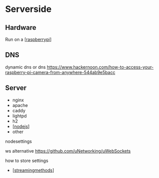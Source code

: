# Serverside

## Hardware

Run on a [[raspberrypi]]

## DNS

dynamic dns or dns
https://www.hackernoon.com/how-to-access-your-raspberry-pi-camera-from-anywhere-544ab9e5bacc

## Server
- nginx
- apache
- caddy
- lightpd
- h2
- [[nodejs]]
- other

nodesettings

ws alternative 
https://github.com/uNetworking/uWebSockets

how to store settings


- [[streamingmethods]]

[//begin]: # "Autogenerated link references for markdown compatibility"
[raspberrypi]: raspberrypi "Raspberry Pi"
[nodejs]: nodejs "Nodejs"
[streamingmethods]: ..\Pirate-Spyglass\streamingmethods "Streaming Methods"
[//end]: # "Autogenerated link references"